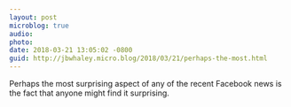 ```yaml
---
layout: post
microblog: true
audio: 
photo: 
date: 2018-03-21 13:05:02 -0800
guid: http://jbwhaley.micro.blog/2018/03/21/perhaps-the-most.html
---
```

Perhaps the most surprising aspect of any of the recent Facebook news is the fact that anyone might find it surprising.
